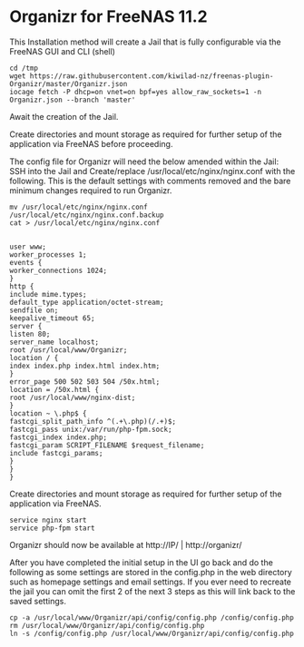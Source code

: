 # Organizr for FreeNAS 11.2

This Installation method will create a Jail that is fully configurable via the FreeNAS GUI and CLI (shell)

```
cd /tmp
wget https://raw.githubusercontent.com/kiwilad-nz/freenas-plugin-Organizr/master/Organizr.json
iocage fetch -P dhcp=on vnet=on bpf=yes allow_raw_sockets=1 -n Organizr.json --branch 'master'
```
Await the creation of the Jail.

Create directories and mount storage as required for further setup of the application via FreeNAS before proceeding.

The config file for Organizr will need the below amended within the Jail:
SSH into the Jail and Create/replace /usr/local/etc/nginx/nginx.conf with the following. 
This is the default settings with comments removed and the bare minimum changes required to run Organizr.

```
mv /usr/local/etc/nginx/nginx.conf /usr/local/etc/nginx/nginx.conf.backup
cat > /usr/local/etc/nginx/nginx.conf


user www;
worker_processes 1;
events {
worker_connections 1024;
}
http {
include mime.types;
default_type application/octet-stream;
sendfile on;
keepalive_timeout 65;
server {
listen 80;
server_name localhost;
root /usr/local/www/Organizr;
location / {
index index.php index.html index.htm;
}
error_page 500 502 503 504 /50x.html;
location = /50x.html {
root /usr/local/www/nginx-dist;
}
location ~ \.php$ {
fastcgi_split_path_info ^(.+\.php)(/.+)$;
fastcgi_pass unix:/var/run/php-fpm.sock;
fastcgi_index index.php;
fastcgi_param SCRIPT_FILENAME $request_filename;
include fastcgi_params;
}
}
}
```

Create directories and mount storage as required for further setup of the application via FreeNAS.

```
service nginx start
service php-fpm start
```

Organizr should now be available at http://IP/ | http://organizr/

After you have completed the initial setup in the UI go back and do the following as some settings are stored in the config.php in the web directory such as homepage settings and email settings. If you ever need to recreate the jail you can omit the first 2 of the next 3 steps as this will link back to the saved settings.

```
cp -a /usr/local/www/Organizr/api/config/config.php /config/config.php
rm /usr/local/www/Organizr/api/config/config.php
ln -s /config/config.php /usr/local/www/Organizr/api/config/config.php
```
